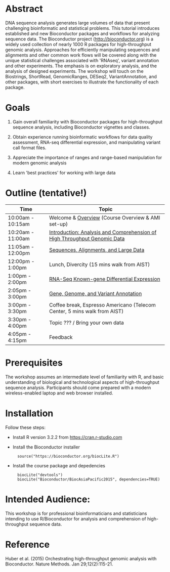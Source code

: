 # Abstract

DNA sequence analysis generates large volumes of data that present
challenging bioinformatic and statistical problems. This tutorial
introduces established and new Bioconductor packages and workflows for
analyzing sequence data. The Bioconductor project
(http://bioconductor.org) is a widely used collection of nearly 1000 R
packages for high-throughput genomic analysis. Approaches for
efficiently manipulating sequences and alignments and other common
work flows will be covered along with the unique statistical
challenges associated with 'RNAseq', variant annotation and other
experiments. The emphasis is on exploratory analysis, and the analysis
of designed experiments. The workshop will touch on the Biostrings,
ShortRead, GenomicRanges, DESeq2, VariantAnnotation, and other
packages, with short exercises to illustrate the functionality of each
package.

# Goals

1. Gain overall familiarity with Bioconductor packages for
   high-throughput sequence analysis, including Bioconductor vignettes
   and classes.

2. Obtain experience running bioinformatic workflows for data quality
   assessment, RNA-seq differential expression, and manipulating
   variant call format files.

3. Appreciate the importance of ranges and range-based manipulation
   for modern genomic analysis

4. Learn 'best practices' for working with large data

# Outline (tentative!)

Time              | Topic
----------------- | ----------------------------------------------------------------------------
10:00am - 10:15am | Welcome & [Overview](vignettes/W0-Overview.Rmd) (Course Overview & AMI set-up)
10:20am - 11:00am | [Introduction: Analysis and Comprehension of High Throughput Genomic Data](vignettes/W1-Introduction.Rmd)
11:05am - 12:00pm | [Sequences, Alignments, and Large Data](vignettes/W2-Data-Representations.Rmd)
12:00pm  - 1:00pm | Lunch, Divercity (15 mins walk from AIST)
1:00pm   - 2:00pm | [RNA-Seq Known-gene Differential Expression](vignettes/W3-RNASeq.Rmd)
2:05pm   - 3:00pm | [Gene, Genome, and Variant Annotation](vignettes/W4-Annotation.Rmd)
3:00pm   - 3:30pm | Coffee break, Espresso Americano (Telecom Center, 5 mins walk from AIST)
3:30pm   - 4:00pm | Topic ??? / Bring your own data
4:05pm   - 4:15pm | Feedback

# Prerequisites

The workshop assumes an intermediate level of familiarity with R, and
basic understanding of biological and technological aspects of
high-throughput sequence analysis. Participants should come prepared
with a modern wireless-enabled laptop and web browser installed.

# Installation

Follow these steps:

- Install R version 3.2.2 from https://cran.r-studio.com
- Install the Bioconductor installer

        source("https://bioconductor.org/biocLite.R")
      
- Install the course package and depedencies

        biocLite("devtools")
        biocLite("Bioconductor/BiocAsiaPacific2015", dependencies=TRUE)

# Intended Audience: 

This workshop is for professional bioinformaticians and statisticians
intending to use R/Bioconductor for analysis and comprehension of
high-throughput sequence data.

# Reference

Huber et al. (2015) Orchestrating high-throughput genomic analysis
with Bioconductor. Nature Methods. Jan 29;12(2):115-21.
